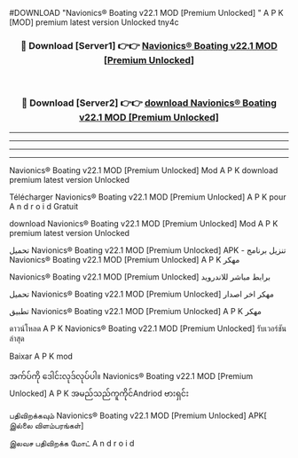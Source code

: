 #DOWNLOAD "Navionics® Boating v22.1 MOD [Premium Unlocked] " A P K [MOD] premium latest version Unlocked tny4c 



<div align="center">

<h3>🔴 Download [Server1] 👉👉 <a href="https://apkdownload12.web.app/?title=Navionics® Boating v22.1 MOD [Premium Unlocked] ">Navionics® Boating v22.1 MOD [Premium Unlocked]  </a></h3><br>

<h3>🔴 Download [Server2] 👉👉 <a href="https://apkdownload12.web.app/?title=Navionics® Boating v22.1 MOD [Premium Unlocked] ">download Navionics® Boating v22.1 MOD [Premium Unlocked]  </a></h3>
</div>


----------------------------------------------------------

----------------------------------------------------------

----------------------------------------------------------

----------------------------------------------------------


Navionics® Boating v22.1 MOD [Premium Unlocked]  Mod A P K download premium latest version Unlocked

Télécharger  Navionics® Boating v22.1 MOD [Premium Unlocked]  A P K pour A n d r o i d Gratuit

download Navionics® Boating v22.1 MOD [Premium Unlocked]  Mod A P K premium latest version Unlocked

تحميل Navionics® Boating v22.1 MOD [Premium Unlocked]  APK - تنزيل برنامج Navionics® Boating v22.1 MOD [Premium Unlocked]  A P K مهكر

Navionics® Boating v22.1 MOD [Premium Unlocked]  برابط مباشر للاندرويد

تحميل Navionics® Boating v22.1 MOD [Premium Unlocked]  مهكر اخر اصدار

تطبيق Navionics® Boating v22.1 MOD [Premium Unlocked]  A P K مهكر

ดาวน์โหลด A P K Navionics® Boating v22.1 MOD [Premium Unlocked]  รับเวอร์ชันล่าสุด

Baixar A P K mod

အက်ပ်ကို ဒေါင်းလုဒ်လုပ်ပါ။ Navionics® Boating v22.1 MOD [Premium Unlocked]  A P K အမည်သည်ကူကိုင်Andriod ဗားရှင်း

பதிவிறக்கவும் Navionics® Boating v22.1 MOD [Premium Unlocked]  APK[ இல்லை விளம்பரங்கள்] 
 
இலவச பதிவிறக்க மோட் A n d r o i d



